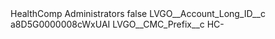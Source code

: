 <?xml version="1.0" encoding="UTF-8"?>
<CustomMetadata xmlns="http://soap.sforce.com/2006/04/metadata" xmlns:xsi="http://www.w3.org/2001/XMLSchema-instance" xmlns:xsd="http://www.w3.org/2001/XMLSchema">
    <label>HealthComp Administrators</label>
    <protected>false</protected>
    <values>
        <field>LVGO__Account_Long_ID__c</field>
        <value xsi:type="xsd:string">a8D5G0000008cWxUAI</value>
    </values>
    <values>
        <field>LVGO__CMC_Prefix__c</field>
        <value xsi:type="xsd:string">HC-</value>
    </values>
</CustomMetadata>
